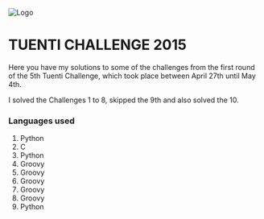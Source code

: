 ![Logo](https://contest.tuenti.net/resources/logo.png)

# TUENTI CHALLENGE 2015

Here you have my solutions to some of the challenges from the first round of the 5th Tuenti Challenge, which took place between April 27th until May 4th.

I solved the Challenges 1 to 8, skipped the 9th and also solved the 10.

### Languages used
1. Python
2. C
3. Python
4. Groovy
5. Groovy
6. Groovy
7. Groovy
8. Groovy
10. Python
